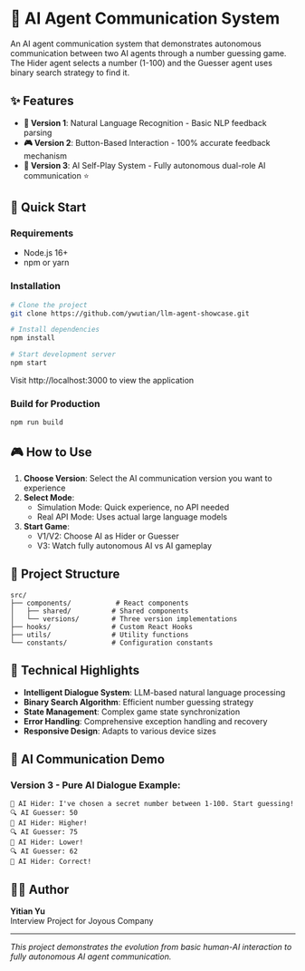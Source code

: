 # 🤖 AI Agent Communication System

An AI agent communication system that demonstrates autonomous communication between two AI agents through a number guessing game. The Hider agent selects a number (1-100) and the Guesser agent uses binary search strategy to find it.

## ✨ Features

- **🎯 Version 1**: Natural Language Recognition - Basic NLP feedback parsing
- **🎮 Version 2**: Button-Based Interaction - 100% accurate feedback mechanism  
- **🧠 Version 3**: AI Self-Play System - Fully autonomous dual-role AI communication ⭐

## 🚀 Quick Start

### Requirements
- Node.js 16+
- npm or yarn

### Installation

```bash
# Clone the project
git clone https://github.com/ywutian/llm-agent-showcase.git

# Install dependencies
npm install

# Start development server
npm start
```

Visit http://localhost:3000 to view the application

### Build for Production

```bash
npm run build
```

## 🎮 How to Use

1. **Choose Version**: Select the AI communication version you want to experience
2. **Select Mode**: 
   - Simulation Mode: Quick experience, no API needed
   - Real API Mode: Uses actual large language models
3. **Start Game**: 
   - V1/V2: Choose AI as Hider or Guesser
   - V3: Watch fully autonomous AI vs AI gameplay

## 📁 Project Structure

```
src/
├── components/           # React components
│   ├── shared/          # Shared components
│   └── versions/        # Three version implementations
├── hooks/               # Custom React Hooks
├── utils/               # Utility functions
└── constants/           # Configuration constants
```

## 🎯 Technical Highlights

- **Intelligent Dialogue System**: LLM-based natural language processing
- **Binary Search Algorithm**: Efficient number guessing strategy
- **State Management**: Complex game state synchronization
- **Error Handling**: Comprehensive exception handling and recovery
- **Responsive Design**: Adapts to various device sizes

## 🧪 AI Communication Demo

### Version 3 - Pure AI Dialogue Example:
```
🎯 AI Hider: I've chosen a secret number between 1-100. Start guessing!
🔍 AI Guesser: 50
🎯 AI Hider: Higher!
🔍 AI Guesser: 75
🎯 AI Hider: Lower!
🔍 AI Guesser: 62
🎯 AI Hider: Correct!
```

## 👨‍💻 Author

**Yitian Yu**  
Interview Project for Joyous Company

---

*This project demonstrates the evolution from basic human-AI interaction to fully autonomous AI agent communication.*